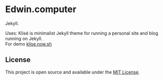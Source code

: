 # Edwin.computer

Jekyll.

Uses:
Klisé is minimalist Jekyll theme for running a personal site and blog running on Jekyll.<br>
For demo <a href="https://klise.now.sh" target="_blank" rel="noopener">klise.now.sh</a>



## License
This project is open source and available under the [MIT License](LICENSE).
